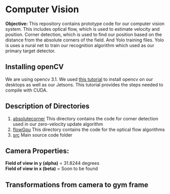 # Computer Vision

**Objective:** This repository contains prototype code for our computer vision system. This includes optical flow, which is used to estimate velocity and position. Corner detection, which is used to find our position based on the distance from the absolute corners of the field. And Yolo training files. Yolo is uses a nural net to train our recognition algorithm which used as our primary target detector.
## Installing openCV

We are using opencv 3.1. We used [this tutorial](https://docs.opencv.org/trunk/d6/d15/tutorial_building_tegra_cuda.html) to install opencv on our desktops as well as our Jetsons. This tutorial provides the steps needed to compile with CUDA.

## Description of Directories

1. [absolutecorner](absolutecorner)
   This directory contains the code for corner detection used in our zero-velocity update algorithm  
2. [flowGpu](flowGpu)
   This directory contains the code for the optical flow algorithms
3. [src](src)
   Main source code folder

## Camera Properties:

**Field of view in y (alpha)** = 31.8244 degrees  
**Field of view in x (beta)** = Soon to be found


## Transformations from camera to gym frame



